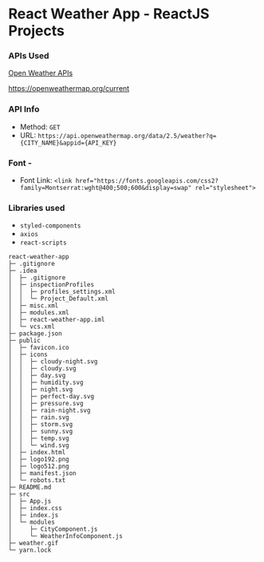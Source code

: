 # React Weather App - ReactJS Projects

### APIs Used
[Open Weather APIs](https://openweathermap.org/)

https://openweathermap.org/current

### API Info
* Method: `GET`
* URL: `https://api.openweathermap.org/data/2.5/weather?q={CITY_NAME}&appid={API_KEY}`

### Font -
* Font Link: `<link href="https://fonts.googleapis.com/css2?family=Montserrat:wght@400;500;600&display=swap" rel="stylesheet">`

### Libraries used
* `styled-components`
* `axios`
* `react-scripts`

```
react-weather-app
├─ .gitignore
├─ .idea
│  ├─ .gitignore
│  ├─ inspectionProfiles
│  │  ├─ profiles_settings.xml
│  │  └─ Project_Default.xml
│  ├─ misc.xml
│  ├─ modules.xml
│  ├─ react-weather-app.iml
│  └─ vcs.xml
├─ package.json
├─ public
│  ├─ favicon.ico
│  ├─ icons
│  │  ├─ cloudy-night.svg
│  │  ├─ cloudy.svg
│  │  ├─ day.svg
│  │  ├─ humidity.svg
│  │  ├─ night.svg
│  │  ├─ perfect-day.svg
│  │  ├─ pressure.svg
│  │  ├─ rain-night.svg
│  │  ├─ rain.svg
│  │  ├─ storm.svg
│  │  ├─ sunny.svg
│  │  ├─ temp.svg
│  │  └─ wind.svg
│  ├─ index.html
│  ├─ logo192.png
│  ├─ logo512.png
│  ├─ manifest.json
│  └─ robots.txt
├─ README.md
├─ src
│  ├─ App.js
│  ├─ index.css
│  ├─ index.js
│  └─ modules
│     ├─ CityComponent.js
│     └─ WeatherInfoComponent.js
├─ weather.gif
└─ yarn.lock

```